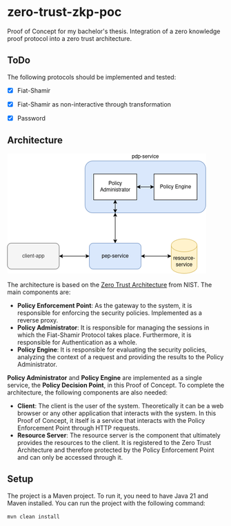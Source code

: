 # zero-trust-zkp-poc
Proof of Concept for my bachelor's thesis. Integration of a zero knowledge proof protocol into a zero trust architecture. 

## ToDo
The following protocols should be implemented and tested:
- [x] Fiat-Shamir
- [x] Fiat-Shamir as non-interactive through transformation
- [x] Password


## Architecture
![architecture](./doc/figures/architecture-poc.png)

The architecture is based on the [Zero Trust Architecture](https://www.nist.gov/publications/zero-trust-architecture) from NIST. The main components are:
- **Policy Enforcement Point**: As the gateway to the system, it is responsible for enforcing the security policies. Implemented as a reverse proxy.
- **Policy Administrator**: It is responsible for managing the sessions in which the Fiat-Shamir Protocol takes place. Furthermore, it is responsible for Authentication as a whole.
- **Policy Engine**: It is responsible for evaluating the security policies, analyzing the context of a request and providing the results to the Policy Administrator. 

**Policy Administrator** and **Policy Engine** are implemented as a single service, the **Policy Decision Point**, in this Proof of Concept.
To complete the architecture, the following components are also needed:
- **Client**: The client is the user of the system. Theoretically it can be a web browser or any other application that interacts with the system. In this Proof of Concept, it itself is a service that interacts with the Policy Enforcement Point through HTTP requests.
- **Resource Server**: The resource server is the component that ultimately provides the resources to the client. It is registered to the Zero Trust Architecture and therefore protected by the Policy Enforcement Point and can only be accessed through it.

## Setup
The project is a Maven project. To run it, you need to have Java 21 and Maven installed. You can run the project with the following command:
```bash
mvn clean install
```
